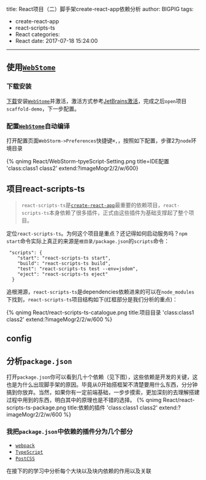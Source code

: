 title: React项目（二）脚手架create-react-app依赖分析
author: BIGPIG
tags:
  - create-react-app
  - react-scripts-ts
  - React
categories:
  - React
date: 2017-07-18 15:24:00
---
## 使用[`WebStome`][]
### 下载安装
[下载](https://www.jetbrains.com/webstorm/download/)安装[`WebStome`][]并激活，激活方式参考[JetBrains激活](http://www.imsxm.com/jetbrains-license-server.html)，完成之后`open`项目`scaffold-demo`，下一步配置。
### 配置[`WebStome`][]自动编译
打开配置页面`WebStorm->Preferences`快捷键`⌘,`，按照如下配置，步骤2为`node`环境目录

{% qnimg React/WebStorm-tpyeScript-Setting.png title=IDE配置 'class:class1 class2' extend:?imageMogr2/2/w/600}

## 项目react-scripts-ts
> `react-scripts-ts`是[`create-react-app`][]最重要的依赖项目，`react-scripts-ts`本身依赖了很多插件，正式由这些插件为基础支撑起了整个项目。

定位`react-scripts-ts`。为何这个项目是重点？还记得如何启动服务吗？`npm start`命令实际上真正的来源是`根目录/package.json`的`scripts`命令：

```
 "scripts": {
    "start": "react-scripts-ts start",
    "build": "react-scripts-ts build",
    "test": "react-scripts-ts test --env=jsdom",
    "eject": "react-scripts-ts eject"
  }
```
追根溯源，`react-scripts-ts`是dependencies依赖进来的可以在`node_modules`下找到，`react-scripts-ts`项目结构如下(红框部分是我们分析的重点)：

{% qnimg React/react-scripts-ts-catalogue.png title:项目目录 'class:class1 class2' extend:?imageMogr2/2/w/600 %}

## config

## 分析`package.json`
打开`package.json`你可以看到几十个依赖（见下图），这些依赖是开发的关键，这也是为什么出现脚手架的原因。毕竟从0开始搭框架不清楚要用什么东西，分分钟搞到你放弃。当然，如果你有一定前端基础，一步步摸索，更加深刻的去理解搭建过程中用到的东西，明白其中的原理也是不错的选择。
{% qnimg React/react-scripts-ts-package.png title:依赖的插件 'class:class1 class2' extend:?imageMogr2/2/w/600 %}

### 我把`package.json`中依赖的插件分为几个部分

- [`webpack`][]
- [`TypeScript`][]
- [`PostCSS`][]

在接下的的学习中分析每个大块以及块内依赖的作用以及关联




[`create-react-app`]:https://github.com/facebookincubator/create-react-app
[`webpack`]:https://doc.webpack-china.org
[`TypeScript`]:https://zhongsp.gitbooks.io/typescript-handbook/content
[`PostCSS`]:https://github.com/postcss/postcss
[`WebStome`]:https://www.jetbrains.com/webstorm


